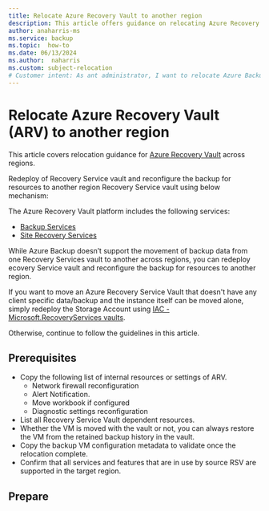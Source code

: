 ```yaml
---
title: Relocate Azure Recovery Vault to another region
description: This article offers guidance on relocating Azure Recovery Vault to another region.
author: anaharris-ms
ms.service: backup
ms.topic:  how-to
ms.date: 06/13/2024
ms.author:  naharris
ms.custom: subject-relocation
# Customer intent: As ant administrator, I want to relocate Azure Backup to another region.
---
```


# Relocate Azure Recovery Vault (ARV) to another region

This article covers relocation guidance for [Azure Recovery Vault](../backup/backup-overview.md) across regions.

Redeploy of Recovery Service vault and reconfigure the backup for resources to another region Recovery Service vault using below mechanism:

The Azure Recovery Vault platform includes the following services:

- [Backup Services](../backup/backup-overview.md)
- [Site Recovery Services](../site-recovery/site-recovery-overview.md)

While Azure Backup doesn’t support the movement of backup data from one Recovery Services vault to another across regions, you can redeploy ecovery Service vault and reconfigure the backup for resources to another region.


If you want to move an Azure Recovery Service Vault that doesn't have any client specific data/backup and the instance itself can be moved alone, simply redeploy the Storage Account using [IAC - Microsoft.RecoveryServices vaults](/azure/templates/microsoft.recoveryservices/vaults?tabs=json&pivots=deployment-language-arm-template).

Otherwise, continue to follow the guidelines in this article.

## Prerequisites

- Copy the following list of internal resources or settings of ARV.
    - Network firewall reconfiguration
    - Alert Notification.
    - Move workbook if configured
    - Diagnostic settings reconfiguration
- List all Recovery Service Vault dependent resources.
- Whether the VM is moved with the vault or not, you can always restore the VM from the retained backup history in the vault.
- Copy the backup VM configuration metadata to validate once the relocation complete.
- Confirm that all services and features that are in use by source RSV are supported in the target region.


## Prepare



